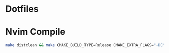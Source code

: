 Dotfiles
========


Nvim Compile
============

```bash
make distclean && make CMAKE_BUILD_TYPE=Release CMAKE_EXTRA_FLAGS="-DCMAKE_INSTALL_PREFIX=$HOME/.local" && make install
```
